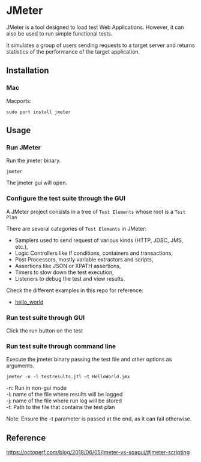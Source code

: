 # JMeter

JMeter is a tool designed to load test Web Applications. However, it can also be used to run simple functional tests.

It simulates a group of users sending requests to a target server and returns statistics of the performance of the target application.

## Installation

### Mac

Macports:
```
sudo port install jmeter
```

## Usage

### Run JMeter

Run the jmeter binary.
```
jmeter
```

The jmeter gui will open.

### Configure the test suite through the GUI

A JMeter project consists in a tree of `Test Elements` whose root is a `Test Plan`

There are several categories of `Test Elements` in JMeter:

- Samplers used to send request of various kinds (HTTP, JDBC, JMS, etc.),
- Logic Controllers like If conditions, containers and transactions,
- Post Processors, mostly variable extractors and scripts,
- Assertions like JSON or XPATH assertions,
- Timers to slow down the test execution,
- Listeners to debug the test and view results.

Check the different examples in this repo for reference:
- [hello_world](hello_world/README.md)



### Run test suite through GUI

Click the run button on the test

### Run test suite through command line

Execute the jmeter binary passing the test file and other options as arguments.
```
jmeter -n -l testresults.jtl –t HelloWorld.jmx 
```
-n: Run in non-gui mode  
-l: name of the file where results will be logged  
-j: name of the file where run log will be stored  
-t: Path to the file that contains the test plan  

Note: Ensure the -t parameter is passed at the end, as it can fail otherwise.


## Reference
<https://octoperf.com/blog/2018/06/05/jmeter-vs-soapui/#jmeter-scripting>

